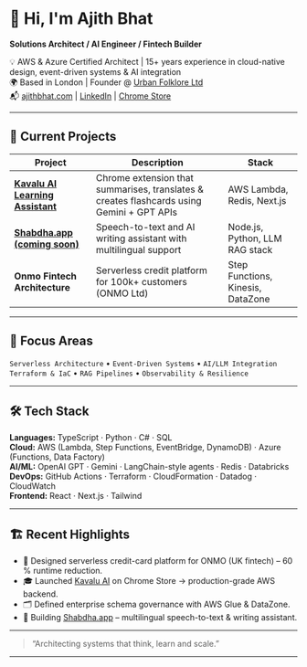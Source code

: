 # 👋 Hi, I'm Ajith Bhat  
**Solutions Architect / AI Engineer / Fintech Builder**

💡 AWS & Azure Certified Architect | 15+ years experience in cloud-native design, event-driven systems & AI integration  
🌍 Based in London   |   Founder @ [Urban Folklore Ltd](https://urbanfolklore.co.uk)  
📬 [ajithbhat.com](https://ajithbhat.com)  |  [LinkedIn](https://lnkd.in/dChD6-R)  |  [Chrome Store](https://chromewebstore.google.com/detail/kavalu-ai-learning-assist/jegpgcpboojkhhcaddgieccnlinmphfe)

---

## 🚀 Current Projects

| Project | Description | Stack |
|----------|--------------|--------|
| [**Kavalu AI Learning Assistant**](https://chromewebstore.google.com/detail/kavalu-ai-learning-assist/jegpgcpboojkhhcaddgieccnlinmphfe) | Chrome extension that summarises, translates & creates flashcards using Gemini + GPT APIs | AWS Lambda, Redis, Next.js |
| [**Shabdha.app (coming soon)**](https://shabdha.app) | Speech-to-text and AI writing assistant with multilingual support | Node.js, Python, LLM RAG stack |
| **Onmo Fintech Architecture** | Serverless credit platform for 100k+ customers (ONMO Ltd) | Step Functions, Kinesis, DataZone |

---

## 🧠 Focus Areas
`Serverless Architecture`  •  `Event-Driven Systems`  •  `AI/LLM Integration`  
`Terraform & IaC`  •  `RAG Pipelines`  •  `Observability & Resilience`

---

## 🛠 Tech Stack

**Languages:** TypeScript · Python · C# · SQL  
**Cloud:** AWS (Lambda, Step Functions, EventBridge, DynamoDB) · Azure (Functions, Data Factory)  
**AI/ML:** OpenAI GPT · Gemini · LangChain-style agents · Redis · Databricks  
**DevOps:** GitHub Actions · Terraform · CloudFormation · Datadog · CloudWatch  
**Frontend:** React · Next.js · Tailwind

---

## 🏗 Recent Highlights
- 🧩 Designed serverless credit-card platform for ONMO (UK fintech) – 60 % runtime reduction.  
- 🎓 Launched [Kavalu AI](https://chromewebstore.google.com/detail/kavalu-ai-learning-assist/jegpgcpboojkhhcaddgieccnlinmphfe) on Chrome Store → production-grade AWS backend.  
- 🗂 Defined enterprise schema governance with AWS Glue & DataZone.  
- 🤖 Building [Shabdha.app](https://shabdha.app) – multilingual speech-to-text & writing assistant.

---

> “Architecting systems that think, learn and scale.”

---
